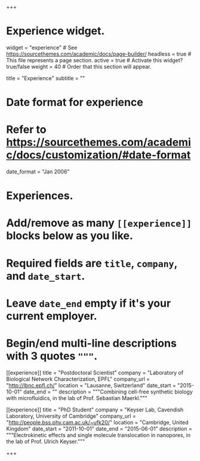 +++
# Experience widget.
widget = "experience"  # See https://sourcethemes.com/academic/docs/page-builder/
headless = true  # This file represents a page section.
active = true  # Activate this widget? true/false
weight = 40  # Order that this section will appear.

title = "Experience"
subtitle = ""

# Date format for experience
#   Refer to https://sourcethemes.com/academic/docs/customization/#date-format
date_format = "Jan 2006"

# Experiences.
#   Add/remove as many `[[experience]]` blocks below as you like.
#   Required fields are `title`, `company`, and `date_start`.
#   Leave `date_end` empty if it's your current employer.
#   Begin/end multi-line descriptions with 3 quotes `"""`.
[[experience]]
  title = "Postdoctoral Scientist"
  company = "Laboratory of Biological Network Characterization, EPFL"
  company_url = "http://lbnc.epfl.ch/"
  location = "Lausanne, Switzerland"
  date_start = "2015-10-01"
  date_end = ""
  description = """Combining cell-free synthetic biology with microfluidics, in the lab of Prof. Sebastian Maerkl."""

[[experience]]
  title = "PhD Student"
  company = "Keyser Lab, Cavendish Laboratory, University of Cambridge"
  company_url = "http://people.bss.phy.cam.ac.uk/~ufk20/"
  location = "Cambridge, United Kingdom"
  date_start = "2011-10-01"
  date_end = "2015-06-01"
  description = """Electrokinetic effects and single molecule translocation in nanopores, in the lab of Prof. Ulrich Keyser."""

+++
